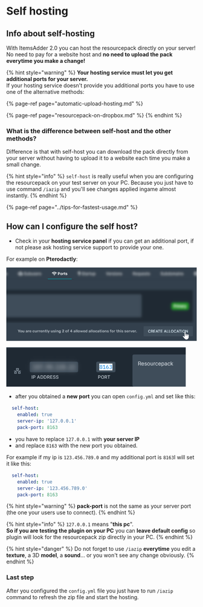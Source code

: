# Self hosting

## Info about self-hosting

With ItemsAdder 2.0 you can host the resourcepack directly on your server!  
No need to pay for a website host and **no need to upload the pack everytime you make a change!**

{% hint style="warning" %}
**Your hosting service must let you get additional ports for your server.**  
If your hosting service doesn't provide you additional ports you have to use one of the alternative methods:

{% page-ref page="automatic-upload-hosting.md" %}

{% page-ref page="resourcepack-on-dropbox.md" %}
{% endhint %}

### What is the difference between self-host and the other methods?

Difference is that with self-host you can download the pack directly from your server without having to upload it to a website each time you make a small change.

{% hint style="info" %}
`self-host` is really useful when you are configuring the resourcepack on your test server on your PC. Because you just have to use command `/iazip` and you'll see changes applied ingame almost instantly.
{% endhint %}

{% page-ref page="../tips-for-fastest-usage.md" %}

## How can I configure the self host?

* Check in your **hosting service panel** if you can get an additional port, if not please ask hosting service support to provide your one.

For example on **Pterodactly**:

![](../../.gitbook/assets/immagine%20%28111%29.png)

![](../../.gitbook/assets/immagine%20%28105%29.png)

* after you obtained a **new port** you can open `config.yml` and set like this:

```yaml
  self-host:
    enabled: true
    server-ip: '127.0.0.1'
    pack-port: 8163
```

* you have to replace `127.0.0.1` with **your server IP**
* and replace `8163` with the new port you obtained.

For example if my ip is `123.456.789.0` and my additional port is `8163`I will set it like this:

```yaml
  self-host:
    enabled: true
    server-ip: '123.456.789.0'
    pack-port: 8163
```

{% hint style="warning" %}
**pack-port** is not the same as your server port \(the one your users use to connect\).
{% endhint %}

{% hint style="info" %}
`127.0.0.1` means "**this pc**".  
**So if you are testing the plugin on your PC** you can **leave default config** so plugin will look for the resourcepack zip directly in your PC.
{% endhint %}

{% hint style="danger" %}
Do not forget to use `/iazip` **everytime** you edit a **texture**, a 3D **model**, a **sound**... or you won't see any change obviously.
{% endhint %}

### Last step

After you configured the `config.yml` file you just have to run `/iazip` command to refresh the zip file and start the hosting.

